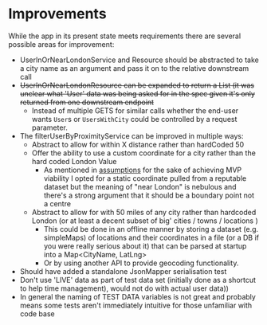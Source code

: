 # Improvements

While the app in its present state meets requirements there are several possible areas for improvement: 


* UserInOrNearLondonService and Resource should be abstracted to take a city name as an argument and pass it on to the relative downstream call
* ~~UserInOrNearLondonResource can be expanded to return a List<UserWithCity> (it was unclear what 'User' data was being asked for in the spec given it's only returned from one downstream endpoint~~
    * Instead of multiple GETS for similar calls whether the end-user wants `User`s or `UsersWithCity` could be controlled by a request parameter. 
* The filterUserByProximityService can be improved in multiple ways:
    * Abstract to allow for within X distance rather than hardCoded 50
    *  Offer the ability to use a custom coordinate for a city rather than the hard coded London Value
        * As mentioned in [assumptions](assumptions%20and%20questions.md) for the sake of achieving MVP viability I opted for a static coordinate pulled from a reputable dataset but the meaning of "near London" is nebulous and there's a strong argument that it should be a boundary point not a centre
    * Abstract to allow for with 50 miles of any city rather than hardcoded London (or at least a decent subset of big' cities / towns / locations )
        * This could be done in an offline manner by storing a dataset (e.g. simpleMaps) of locations and their coordinates in a file (or a DB if you were really serious about it) that can be parsed at startup into a Map<CityName, LatLng> 
        * Or by using another API to provide geocoding functionality. 
* Should have added a standalone JsonMapper serialisation test 
* Don't use 'LIVE' data as part of test data set (initially done as a shortcut to help time management), would not do with actual user data))       
* In general the naming of TEST DATA variables is not great and probably means some tests aren't immediately intuitive for those unfamiliar with code base 

